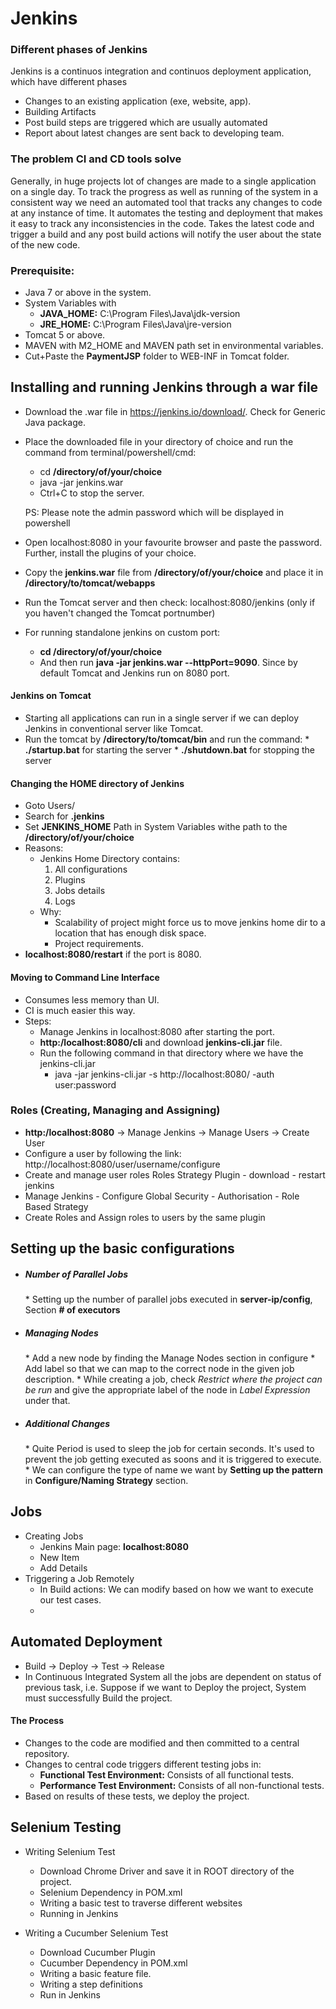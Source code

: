 # Jenkins

### Different phases of Jenkins

Jenkins is a continuos integration and continuos deployment application, which have different phases
   - Changes to an existing application (exe, website, app).
   - Building Artifacts
   - Post build steps are triggered which are usually automated
   - Report about latest changes are sent back to developing team.

### The problem CI and CD tools solve

Generally, in huge projects lot of changes are made to a single application on a single day. To track the progress as well as running of the system in a consistent way we need an automated tool that tracks any changes to code at any instance of time. It automates the testing and deployment that makes it easy to track any inconsistencies in the code. 
    Takes the latest code and trigger a build and any post build actions will notify the user about the state of the new code.

### Prerequisite:

- Java 7 or above in the system.
- System Variables with
    * <strong>JAVA_HOME:</strong> C:\Program Files\Java\jdk-version
    * <strong>JRE_HOME:</strong> C:\Program Files\Java\jre-version
- Tomcat 5 or above.
- MAVEN with M2_HOME and MAVEN path set in environmental variables.
- Cut+Paste the <strong>PaymentJSP</strong> folder to WEB-INF in Tomcat folder.  

## Installing and running Jenkins through a war file

 - Download the .war file in <link>https://jenkins.io/download/</link>. Check for Generic Java package.
 - Place the downloaded file in your directory of choice and run the command from terminal/powershell/cmd:
    * cd <strong>/directory/of/your/choice</strong>
    * java -jar jenkins.war
    * Ctrl+C to stop the server.

    PS: Please note the admin password which will be displayed in powershell
 - Open localhost:8080 in your favourite browser and paste the password. Further, install the plugins of your    choice. 
 - Copy the <strong>jenkins.war</strong> file from <strong>/directory/of/your/choice</strong> and place it in <strong>/directory/to/tomcat/webapps</strong>
 - Run the Tomcat server and then check: localhost:8080/jenkins (only if you haven't changed the Tomcat portnumber)
 - For running standalone jenkins on custom port:
    * <strong>cd /directory/of/your/choice</strong> 
    * And then run <strong>java -jar jenkins.war --httpPort=9090</strong>. Since by default Tomcat and Jenkins run on 8080 port.

 #### Jenkins on Tomcat

- Starting all applications can run in a single server if we can deploy Jenkins in conventional server like Tomcat.
- Run the tomcat by <strong>/directory/to/tomcat/bin</strong> and run the command:
        * <strong>./startup.bat</strong> for starting the server
        * <strong>./shutdown.bat</strong> for stopping the server

#### Changing the HOME directory of Jenkins
- Goto Users/<system-user>
- Search for <strong>.jenkins</strong>
- Set <strong>JENKINS_HOME</strong> Path in System Variables withe path to the <strong>/directory/of/your/choice</strong>
- Reasons:
    * Jenkins Home Directory contains:
        1. All configurations
        2. Plugins
        3. Jobs details
        4. Logs
    * Why:
        - Scalability of project might force us to move jenkins home dir to a location that has enough disk space. 
        - Project requirements.
- <strong>localhost:8080/restart</strong> if the port is 8080.

#### Moving to Command Line Interface 
- Consumes less memory than UI.
- CI is much easier this way.
- Steps:
    * Manage Jenkins in localhost:8080 after starting the port.
    * <strong>http:/localhost:8080/cli</strong> and download <strong>jenkins-cli.jar</strong> file.
    * Run the following command in that directory where we have the jenkins-cli.jar 
        - java -jar jenkins-cli.jar -s http://localhost:8080/ -auth user:password


### Roles (Creating, Managing and Assigning)
- <strong>http:/localhost:8080</strong> -> Manage Jenkins -> Manage Users -> Create User
- Configure a user by following the link: http://localhost:8080/user/username/configure
- Create and manage user roles Roles Strategy Plugin - download - restart jenkins
- Manage Jenkins - Configure Global Security - Authorisation - Role Based Strategy
- Create Roles and Assign roles to users by the same plugin

## Setting up the basic configurations
- <h5>Number of Parallel Jobs</h5>  
    * Setting up the number of parallel jobs executed in <strong>server-ip/config</strong>, Section <strong># of executors</strong>
- <h5>Managing Nodes</h5>
    * Add a new node by finding the Manage Nodes section in configure
    * Add label so that we can map to the correct node in the given job description. 
    * While creating a job, check <i>Restrict where the project can be run</i> and give the appropriate label of the node in <i>Label Expression</i> under that.
- <h5>Additional Changes</h5>  
    * Quite Period is used to sleep the job for certain seconds. It's used to prevent the job getting executed as soons and it is triggered to execute. <br/>
    * We can configure the type of name we want by <strong>Setting up the pattern</strong> in <strong>Configure/Naming Strategy</strong> section.

## Jobs

- Creating Jobs 
    * Jenkins Main page: <strong>localhost:8080</strong>
    * New Item 
    * Add Details
- Triggering a Job Remotely
    * In Build actions: We can modify based on how we want to execute our test cases.
    * 

## Automated Deployment 
- Build -> Deploy -> Test -> Release
- In Continuous Integrated System all the jobs are dependent on status of previous task, i.e. Suppose if we want to Deploy the project, System must successfully Build the project.

#### The Process
-  Changes to the code are modified and then committed to a central repository.
- Changes to central code triggers different testing jobs in:
    * <strong>Functional Test Environment:</strong> Consists of all functional tests.
    * <strong>Performance Test Environment:</strong> Consists of all non-functional tests.
- Based on results of these tests, we deploy the project.


## Selenium Testing

- Writing Selenium Test
    * Download Chrome Driver and save it in ROOT directory of the project.  
    * Selenium Dependency in POM.xml
    * Writing a basic test to traverse different websites
    * Running in Jenkins 

- Writing a Cucumber Selenium Test 
    * Download Cucumber Plugin
    * Cucumber Dependency in POM.xml
    * Writing a basic feature file.
    * Writing a step definitions
    * Run in Jenkins

    